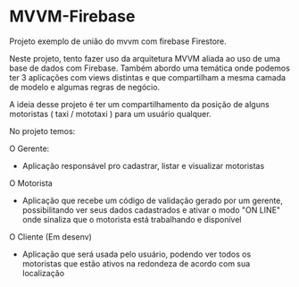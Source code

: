 # MVVM-Firebase
Projeto exemplo de união do mvvm com firebase Firestore.

Neste projeto, tento fazer uso da arquitetura MVVM aliada ao uso de uma base de dados com Firebase.
Também abordo uma temática onde podemos ter 3 aplicações com views distintas e que compartilham a mesma camada de modelo e algumas regras de negócio.

A ideia desse projeto é ter um compartilhamento da posição de alguns motoristas ( taxi / mototaxi ) para um usuário qualquer.


No projeto temos:

O Gerente:
- Aplicação responsável pro cadastrar, listar e visualizar motoristas

O Motorista
- Aplicação que recebe um código de validação gerado por um gerente, possibilitando ver seus dados cadastrados e ativar o modo "ON LINE"
onde sinaliza que o motorista está trabalhando e disponível

O Cliente (Em desenv)
- Aplicação que será usada pelo usuário, podendo ver todos os motoristas que estão ativos na redondeza de acordo com sua localização

